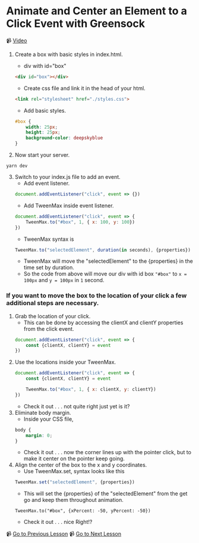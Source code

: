 # Animate and Center an Element to a Click Event with Greensock

📹 [Video](https://egghead.io/lessons/greensock-animate-and-center-an-element-to-a-click-event-with-greensock)

1. Create a box with basic styles in index.html.
    - div with id="box"
    ```html
    <div id="box"></div>
    ```
    - Create css file and link it in the head of your html.
    ```html
    <link rel="stylesheet" href="./styles.css">
    ```
    - Add basic styles.
    ```css
    #box {
        width: 25px;
        height: 25px;
        background-color: deepskyblue
    }
    ```

2. Now start your server.
```
yarn dev
```

3. Switch to your index.js file to add an event.
    - Add event listener.
    ```js
    document.addEventListener("click", event => {}) 
    ```
    - Add TweenMax inside event listener.
    ```js
    document.addEventListener("click", event => {
        TweenMax.to("#box", 1, { x: 100, y: 100})
    })
    ```
    - TweenMax syntax is
    ```js
    TweenMax.to("selectedElement", duration(in seconds), {properties})
    ```
    - TweenMax will move the "selectedElement" to the {properties} in the time set by duration.
    - So the code from above will move our div with id box `"#box"` to `x = 100px` and `y = 100px` in `1` second.



### If you want to move the box to the location of your click a few additional steps are necessary.

1. Grab the location of your click.
    - This can be done by accessing the clientX and clientY properties from the click event.
    ```js
    document.addEventListener("click", event => {
        const {clientX, clientY} = event
    })
    ```
2. Use the locations inside your TweenMax.
    ```js
    document.addEventListener("click", event => {
        const {clientX, clientY} = event

        TweenMax.to("#box", 1, { x: clientX, y: clientY})
    })
    ```
    - Check it out . . . not quite right just yet is it? 
3. Eliminate body margin.
    - Inside your CSS file,
    ```css
    body {
        margin: 0;
    }
    ```
    - Check it out . . . now the corner lines up with the pointer click, but to make it center on the pointer keep going.
4. Align the center of the box to the x and y coordinates.
    - Use TweenMax.set, syntax looks like this
    ```js
    TweenMax.set("selectedElement", {properties})
    ```
    - This will set the {properties} of the "selectedElement" from the get go and keep them throughout animation.
    ```
    TweenMax.to("#box", {xPercent: -50, yPercent: -50})
    ```
    - Check it out . . . nice Right!?

📹 [Go to Previous Lesson](https://egghead.io/lessons/greensock-setup-greensock-as-a-module-with-parcel) 
📹 [Go to Next Lesson](https://egghead.io/lessons/greensock-rotate-an-element-based-on-previous-values-with-greensock)
